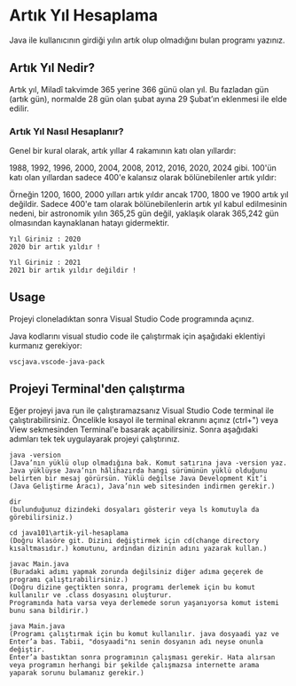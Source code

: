 # Artık Yıl Hesaplama

Java ile kullanıcının girdiği yılın artık olup olmadığını bulan programı yazınız.

## Artık Yıl Nedir?

Artık yıl, Miladî takvimde 365 yerine 366 günü olan yıl. Bu fazladan gün (artık gün), normalde 28 gün olan şubat ayına 29 Şubat’ın eklenmesi ile elde edilir.

### Artık Yıl Nasıl Hesaplanır?

Genel bir kural olarak, artık yıllar 4 rakamının katı olan yıllardır:

1988, 1992, 1996, 2000, 2004, 2008, 2012, 2016, 2020, 2024 gibi.
100'ün katı olan yıllardan sadece 400'e kalansız olarak bölünebilenler artık yıldır:

Örneğin 1200, 1600, 2000 yılları artık yıldır ancak 1700, 1800 ve 1900 artık yıl değildir.
Sadece 400'e tam olarak bölünebilenlerin artık yıl kabul edilmesinin nedeni, bir astronomik yılın 365,25 gün değil, yaklaşık olarak 365,242 gün olmasından kaynaklanan hatayı gidermektir.

```
Yıl Giriniz : 2020
2020 bir artık yıldır !
```

```
Yıl Giriniz : 2021
2021 bir artık yıldır değildir !
```

## Usage

Projeyi cloneladıktan sonra Visual Studio Code programında açınız.

Java kodlarını visual studio code ile çalıştırmak için aşağıdaki eklentiyi kurmanız gerekiyor:

```
vscjava.vscode-java-pack
```

## Projeyi Terminal'den çalıştırma

Eğer projeyi java run ile çalıştıramazsanız Visual Studio Code terminal ile çalıştırabilirsiniz. Öncelikle kısayol ile terminal ekranını açınız (ctrl+") veya View sekmesinden Terminal'e basarak açabilirsiniz. Sonra aşağıdaki adımları tek tek uygulayarak projeyi çalıştırınız.

```
java -version
(Java’nın yüklü olup olmadığına bak. Komut satırına java -version yaz. Java yüklüyse Java’nın hâlihazırda hangi sürümünün yüklü olduğunu belirten bir mesaj görürsün. Yüklü değilse Java Development Kit’i (Java Geliştirme Aracı), Java’nın web sitesinden indirmen gerekir.)

dir
(bulunduğunuz dizindeki dosyaları gösterir veya ls komutuyla da görebilirsiniz.)

cd java101\artik-yil-hesaplama
(Doğru klasöre git. Dizini değiştirmek için cd(change directory kısaltmasıdır.) komutunu, ardından dizinin adını yazarak kullan.)

javac Main.java
(Buradaki adımı yapmak zorunda değilsiniz diğer adıma geçerek de programı çalıştırabilirsiniz.)
(Doğru dizine geçtikten sonra, programı derlemek için bu komut kullanılır ve .class dosyasını oluşturur.
Programında hata varsa veya derlemede sorun yaşanıyorsa komut istemi bunu sana bildirir.)

java Main.java
(Programı çalıştırmak için bu komut kullanılır. java dosyaadi yaz ve Enter’a bas. Tabii, "dosyaadi"nı senin dosyanın adı neyse onunla değiştir.
Enter’a bastıktan sonra programının çalışması gerekir. Hata alırsan veya programın herhangi bir şekilde çalışmazsa internette arama yaparak sorunu bulamanız gerekir.)

```
